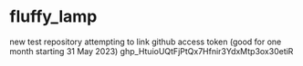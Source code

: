 # fluffy_lamp
new test repository attempting to link github
access token (good for one month starting 31 May 2023) 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
